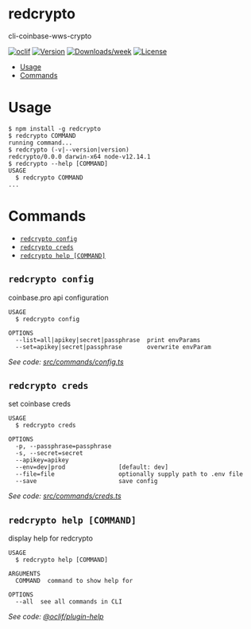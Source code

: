 redcrypto
=========

cli-coinbase-wws-crypto

[![oclif](https://img.shields.io/badge/cli-oclif-brightgreen.svg)](https://oclif.io)
[![Version](https://img.shields.io/npm/v/redcrypto.svg)](https://npmjs.org/package/redcrypto)
[![Downloads/week](https://img.shields.io/npm/dw/redcrypto.svg)](https://npmjs.org/package/redcrypto)
[![License](https://img.shields.io/npm/l/redcrypto.svg)](https://github.com/redharp/redcrypto/blob/master/package.json)

<!-- toc -->
* [Usage](#usage)
* [Commands](#commands)
<!-- tocstop -->
# Usage
<!-- usage -->
```sh-session
$ npm install -g redcrypto
$ redcrypto COMMAND
running command...
$ redcrypto (-v|--version|version)
redcrypto/0.0.0 darwin-x64 node-v12.14.1
$ redcrypto --help [COMMAND]
USAGE
  $ redcrypto COMMAND
...
```
<!-- usagestop -->
# Commands
<!-- commands -->
* [`redcrypto config`](#redcrypto-config)
* [`redcrypto creds`](#redcrypto-creds)
* [`redcrypto help [COMMAND]`](#redcrypto-help-command)

## `redcrypto config`

coinbase.pro api configuration

```
USAGE
  $ redcrypto config

OPTIONS
  --list=all|apikey|secret|passphrase  print envParams
  --set=apikey|secret|passphrase       overwrite envParam
```

_See code: [src/commands/config.ts](https://github.com/redharp/redcrypto/blob/v0.0.0/src/commands/config.ts)_

## `redcrypto creds`

set coinbase creds

```
USAGE
  $ redcrypto creds

OPTIONS
  -p, --passphrase=passphrase
  -s, --secret=secret
  --apikey=apikey
  --env=dev|prod               [default: dev]
  --file=file                  optionally supply path to .env file
  --save                       save config
```

_See code: [src/commands/creds.ts](https://github.com/redharp/redcrypto/blob/v0.0.0/src/commands/creds.ts)_

## `redcrypto help [COMMAND]`

display help for redcrypto

```
USAGE
  $ redcrypto help [COMMAND]

ARGUMENTS
  COMMAND  command to show help for

OPTIONS
  --all  see all commands in CLI
```

_See code: [@oclif/plugin-help](https://github.com/oclif/plugin-help/blob/v2.2.3/src/commands/help.ts)_
<!-- commandsstop -->
